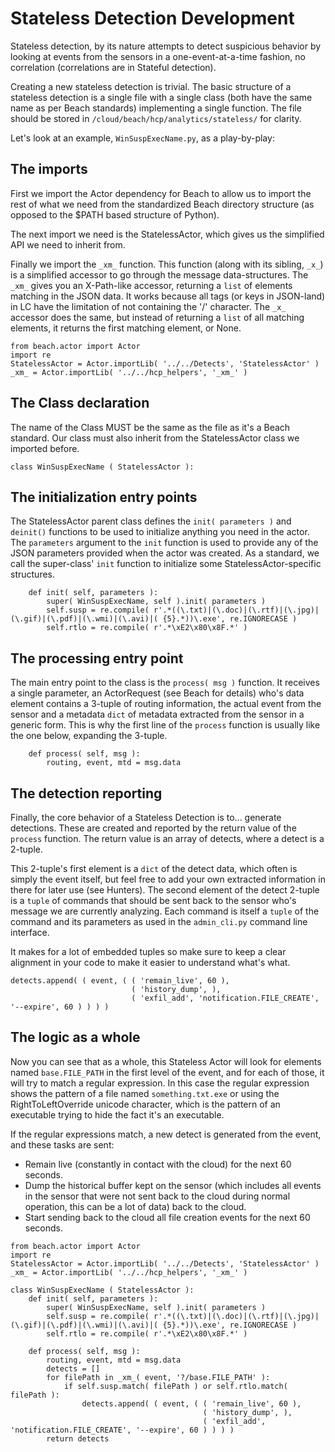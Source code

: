 # Stateless Detection Development

Stateless detection, by its nature attempts to detect suspicious behavior by looking at events from the sensors in a one-event-at-a-time fashion, no correlation (correlations are in Stateful detection).

Creating a new stateless detection is trivial. The basic structure of a stateless detection is a single file with a single class (both have the same name as per Beach standards) implementing a single function. The file should be stored in `/cloud/beach/hcp/analytics/stateless/` for clarity.

Let's look at an example, `WinSuspExecName.py`, as a play-by-play:

## The imports

First we import the Actor dependency for Beach to allow us to import the rest of what we need from the standardized Beach directory structure (as opposed to the $PATH based structure of Python).

The next  import we need is the StatelessActor, which gives us the simplified API we need to inherit from. 

Finally we import the `_xm_` function. This function (along with its sibling, `_x_`) is a simplified accessor to go through the message data-structures. The `_xm_` gives you an X-Path-like accessor, returning a `list` of elements matching in the JSON data. It works because all tags (or keys in JSON-land) in LC have the limitation of not containing the '/' character. The `_x_` accessor does the same, but instead of returning a `list` of all matching elements, it returns the first matching element, or None.

```
from beach.actor import Actor
import re
StatelessActor = Actor.importLib( '../../Detects', 'StatelessActor' )
_xm_ = Actor.importLib( '../../hcp_helpers', '_xm_' )
```

## The Class declaration

The name of the Class MUST be the same as the file as it's a Beach standard. Our class must also inherit from the StatelessActor class we imported before.

```
class WinSuspExecName ( StatelessActor ):
```

## The initialization entry points

The StatelessActor parent class defines the `init( parameters )` and `deinit()` functions to be used to initialize anything you need in the actor. The `parameters` argument to the `init` function is used to provide any of the JSON parameters provided when the actor was created. As a standard, we call the super-class' `init` function to initialize some StatelessActor-specific structures.

```
    def init( self, parameters ):
        super( WinSuspExecName, self ).init( parameters )
        self.susp = re.compile( r'.*((\.txt)|(\.doc)|(\.rtf)|(\.jpg)|(\.gif)|(\.pdf)|(\.wmi)|(\.avi)|( {5}.*))\.exe', re.IGNORECASE )
        self.rtlo = re.compile( r'.*\xE2\x80\x8F.*' )
```

## The processing entry point

The main entry point to the class is the `process( msg )` function. It receives a single parameter, an ActorRequest (see Beach for details) who's data element contains a 3-tuple of routing information, the actual event from the sensor and a metadata `dict` of metadata extracted from the sensor in a generic form. This is why the first line of the `process` function is usually like the one below, expanding the 3-tuple.

```
    def process( self, msg ):
        routing, event, mtd = msg.data
```

## The detection reporting

Finally, the core behavior of a Stateless Detection is to... generate detections. These are created and reported by the return value of the `process` function. The return value is an array of detects, where a detect is a 2-tuple.

This 2-tuple's first element is a `dict` of the detect data, which often is simply the event itself, but feel free to add your own extracted information in there for later use (see Hunters). The second element of the detect 2-tuple is a `tuple` of commands that should be sent back to the sensor who's message we are currently analyzing. Each command is itself a `tuple` of the command and its parameters as used in the `admin_cli.py` command line interface.

It makes for a lot of embedded tuples so make sure to keep a clear alignment in your code to make it easier to understand what's what.

```
detects.append( ( event, ( ( 'remain_live', 60 ),
                           ( 'history_dump', ),
                           ( 'exfil_add', 'notification.FILE_CREATE', '--expire', 60 ) ) ) )
```

## The logic as a whole

Now you can see that as a whole, this Stateless Actor will look for elements named `base.FILE_PATH` in the first level of the event, and for each of those, it will try to match a regular expression. In this case the regular expression shows the pattern of a file named `something.txt.exe` or using the RightToLeftOverride unicode character, which is the pattern of an executable trying to hide the fact it's an executable.

If the regular expressions match, a new detect is generated from the event, and these tasks are sent:
* Remain live (constantly in contact with the cloud) for the next 60 seconds.
* Dump the historical buffer kept on the sensor (which includes all events in the sensor that were not sent back to the cloud during normal operation, this can be a lot of data) back to the cloud.
* Start sending back to the cloud all file creation events for the next 60 seconds.

```
from beach.actor import Actor
import re
StatelessActor = Actor.importLib( '../../Detects', 'StatelessActor' )
_xm_ = Actor.importLib( '../../hcp_helpers', '_xm_' )

class WinSuspExecName ( StatelessActor ):
    def init( self, parameters ):
        super( WinSuspExecName, self ).init( parameters )
        self.susp = re.compile( r'.*((\.txt)|(\.doc)|(\.rtf)|(\.jpg)|(\.gif)|(\.pdf)|(\.wmi)|(\.avi)|( {5}.*))\.exe', re.IGNORECASE )
        self.rtlo = re.compile( r'.*\xE2\x80\x8F.*' )

    def process( self, msg ):
        routing, event, mtd = msg.data
        detects = []
        for filePath in _xm_( event, '?/base.FILE_PATH' ):
            if self.susp.match( filePath ) or self.rtlo.match( filePath ):
                detects.append( ( event, ( ( 'remain_live', 60 ),
                                           ( 'history_dump', ),
                                           ( 'exfil_add', 'notification.FILE_CREATE', '--expire', 60 ) ) ) )
        return detects
```